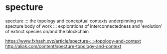 # specture
specture ::: the topology and conceptual contexts underpinning my specture body of work ::: explorations of interconnectedness and 'evolution' of extinct species on/and the blockchain

https://www.fxhash.xyz/article/specture-:::-topology-and-context
http://aliak.com/content/specture-topology-and-context
